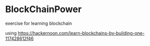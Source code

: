 # BlockChainPower
exercise for learning blockchain

using https://hackernoon.com/learn-blockchains-by-building-one-117428612f46
